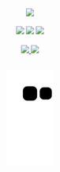 <div align="center">
  <img align="center" height="400"   src="https://cdn.discordapp.com/attachments/816804156882550827/1046861140451410032/Black_Neon_Green_Neon_Pink_Trendy_Illustrative_Creative_Presentation_1.gif">
</div>

####

<div align="center">
  <a href="https://www.linkedin.com/in/nathaliasuzin/" target="_blank"><img src="https://img.shields.io/badge/-LinkedIn-%230077B5?style=for-the-badge&logo=linkedin&logoColor=white" target="_blank"></a> 
  <a href="mailto:suzinnath@gmail.com"><img src="https://img.shields.io/badge/-Gmail-%23333?style=for-the-badge&logo=gmail&logoColor=white" target="_blank"></a>
  <a href="https://www.instagram.com/nathaliasuzin/" target="_blank"><img src="https://img.shields.io/badge/-Instagram-%23E4405F?style=for-the-badge&logo=instagram&logoColor=white" target="_blank"></a>
</div>
  
####

<div align="center">
  <a href="https://github.com/natsuzin">
  <img height="150em" src="https://github-readme-stats.vercel.app/api?username=natsuzin&show_icons=true&theme=midnight-purple&include_all_commits=true&count_private=true"/>
  <img height="150em" src="https://github-readme-stats.vercel.app/api/top-langs/?username=natsuzin&layout=compact&langs_count=7&theme=midnight-purple"/>
</div>
  
##
  
</div>

<div align="center">
  
  ![Snake animation](https://github.com/natsuzin/natsuzin/blob/output/github-contribution-grid-snake.svg)
  
</div>
